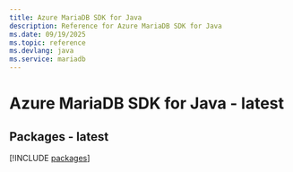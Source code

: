 ```yaml
---
title: Azure MariaDB SDK for Java
description: Reference for Azure MariaDB SDK for Java
ms.date: 09/19/2025
ms.topic: reference
ms.devlang: java
ms.service: mariadb
---
```

# Azure MariaDB SDK for Java - latest
## Packages - latest
[!INCLUDE [packages](mariadb-index.md)]